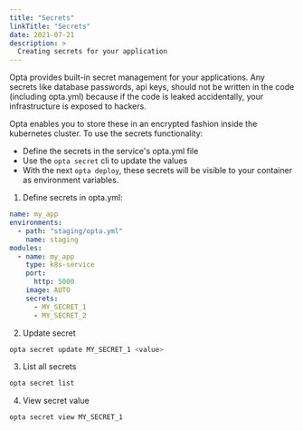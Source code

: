 ```yaml
---
title: "Secrets"
linkTitle: "Secrets"
date: 2021-07-21
description: >
  Creating secrets for your application
---
```


Opta provides built-in secret management for your applications. Any secrets like database passwords, api keys, should not be written in the code (including opta.yml) because if the code is leaked accidentally, your infrastructure is exposed to hackers.

Opta enables you to store these in an encrypted fashion inside the kubernetes
cluster. To use the secrets functionality:

- Define the secrets in the service's opta.yml file
- Use the `opta secret` cli to update the values
- With the next `opta deploy`, these secrets will be visible to your container
  as environment variables.

1. Define secrets in opta.yml:

```yaml
name: my_app
environments:
  - path: "staging/opta.yml"
    name: staging
modules:
  - name: my_app
    type: k8s-service
    port:
      http: 5000
    image: AUTO
    secrets:
      - MY_SECRET_1
      - MY_SECRET_2
```

2. Update secret

```bash
opta secret update MY_SECRET_1 <value>
```

3. List all secrets

```bash
opta secret list
```

4. View secret value

```bash
opta secret view MY_SECRET_1
```
